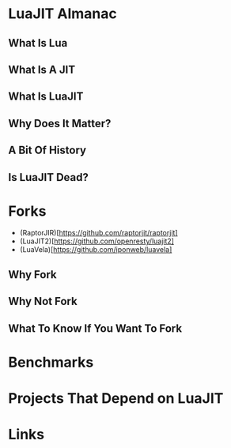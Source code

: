 # LuaJIT Almanac

## What Is Lua

## What Is A JIT

## What Is LuaJIT

## Why Does It Matter?

## A Bit Of History

## Is LuaJIT Dead?

# Forks

* (RaptorJIR)[https://github.com/raptorjit/raptorjit]
* (LuaJIT2)[https://github.com/openresty/luajit2]
* (LuaVela)[https://github.com/iponweb/luavela]

## Why Fork

## Why Not Fork

## What To Know If You Want To Fork

# Benchmarks

# Projects That Depend on LuaJIT

# Links